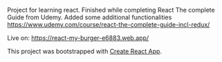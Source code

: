 Project for learning react. Finished while completing React The complete Guide from Udemy. Added some additional functionalities
https://www.udemy.com/course/react-the-complete-guide-incl-redux/

Live on: https://react-my-burger-e6883.web.app/

This project was bootstrapped with [Create React App](https://github.com/facebook/create-react-app).

